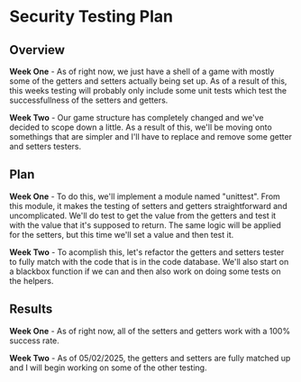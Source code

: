 # Security Testing Plan
## Overview
**Week One** - As of right now, we just have a shell of a game with mostly some of the getters and setters actually being set up. As of a result of this, this weeks testing will probably only include some unit tests which test
the successfullness of the setters and getters.

**Week Two** - Our game structure has completely changed and we've decided to scope down a little. As a result of this, we'll be moving onto somethings that are simpler and I'll have to replace and remove some getter and setters testers.

## Plan
**Week One** - To do this, we'll implement a module named "unittest". From this module, it makes the testing of setters and getters straightforward and uncomplicated. We'll do test to get the value from the getters and test it
with the value that it's supposed to return. The same logic will be applied for the setters, but this time we'll set a value and then test it.

**Week Two** - To acomplish this, let's refactor the getters and setters tester to fully match with the code that is in the code database. We'll also start on a blackbox function if we can and then also work on doing some tests on the helpers.

## Results
**Week One** - As of right now, all of the setters and getters work with a 100% success rate. 

**Week Two** - As of 05/02/2025, the getters and setters are fully matched up and I will begin working on some of the other testing.
